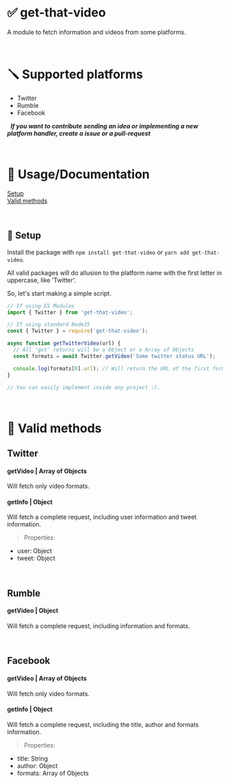 # ✅ get-that-video
A module to fetch information and videos from some platforms.

&nbsp;
# 🪛 Supported platforms
- Twitter
- Rumble
- Facebook

&nbsp;
_**If you want to contribute sending an idea or implementing a new platform handler, create a issue or a pull-request**_

&nbsp;
# 📃 Usage/Documentation

[Setup](#setup)<br>
[Valid methods](#methods)

&nbsp;
<a name="#setup"></a>
## 🔧 Setup
Install the package with `npm install get-that-video` or `yarn add get-that-video`.

All valid packages will do allusion to the platform name with the first letter in uppercase, like 'Twitter'.

So, let's start making a simple script.

```js
// If using ES Modules
import { Twitter } from 'get-that-video';

// If using standard NodeJS
const { Twitter } = require('get-that-video');

async function getTwitterVideo(url) {
  // All 'get' returns will be a Object or a Array of Objects
  const formats = await Twitter.getVideo('Some twitter status URL');

  console.log(formats[0].url); // Will return the URL of the first format in the array
}

// You can easily implement inside any project :).
```

&nbsp;
<a name="#methods"></a>
# 📎 Valid methods
## Twitter
#### **getVideo** | Array of Objects
Will fetch only video formats.

#### **getInfo** | Object
Will fetch a complete request, including user information and tweet information.

> Properties:
- user: Object
- tweet: Object

&nbsp;
## Rumble
#### **getVideo** | Object
Will fetch a complete request, including information and formats.

&nbsp;
## Facebook
#### getVideo | Array of Objects
Will fetch only video formats.

#### getInfo | Object
Will fetch a complete request, including the title, author and formats information.

> Properties:
- title: String
- author: Object
- formats: Array of Objects
